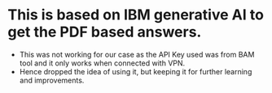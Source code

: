 # This is based on IBM generative AI to get the PDF based answers.
 - This was not working for our case as the API Key used was from BAM tool and it only works when connected with VPN.
 - Hence dropped the idea of using it, but keeping it for further learning and improvements.